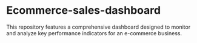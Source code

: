 # Ecommerce-sales-dashboard
This repository features a comprehensive dashboard designed to monitor and analyze key performance indicators for an e-commerce business.
